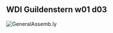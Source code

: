 ## WDI Guildenstern w01 d03
![](https://github.com/generalassembly/ga-ruby-on-rails-for-devs/raw/master/images/ga.png 'GeneralAssemb.ly')

